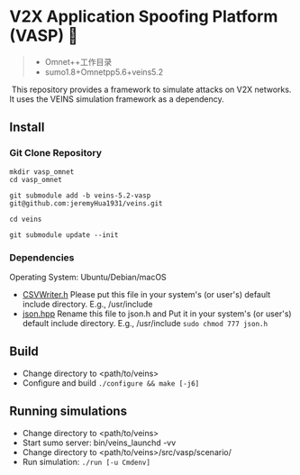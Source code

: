 # V2X Application Spoofing Platform (VASP) 🦟

>   *   Omnet++工作目录
>   *   sumo1.8+Omnetpp5.6+veins5.2

​	This repository provides a framework to simulate attacks on V2X networks. It uses the VEINS simulation framework as a dependency.

## Install

### Git Clone Repository

```
mkdir vasp_omnet
cd vasp_omnet

git submodule add -b veins-5.2-vasp git@github.com:jeremyHua1931/veins.git

cd veins

git submodule update --init

```

### Dependencies

Operating System: Ubuntu/Debian/macOS

* [CSVWriter.h](https://github.com/al-eax/CSVWriter/blob/cee5f9d0ec72120404c1510708ba818307a6ab80/include/CSVWriter.h)
  Please put this file in your system's (or user's) default include directory. E.g., /usr/include
* [json.hpp](https://github.com/nlohmann/json/releases/download/v3.10.5/json.hpp)
  Rename this file to json.h and
  Put it in your system's (or user's) default include directory. E.g., /usr/include
  `sudo chmod 777 json.h`

## Build

* Change directory to <path/to/veins>
* Configure and build
  `./configure && make [-j6]`

## Running simulations

* Change directory to <path/to/veins>
* Start sumo server: bin/veins_launchd -vv
* Change directory to <path/to/veins>/src/vasp/scenario/
* Run simulation: `./run [-u Cmdenv]`